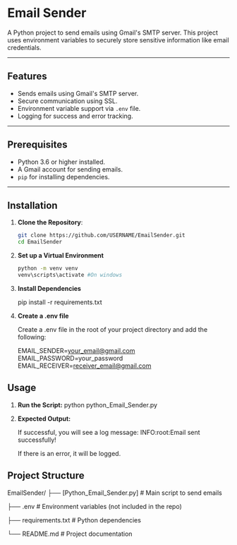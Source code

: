 
# Email Sender

A Python project to send emails using Gmail's SMTP server. This project uses environment variables to securely store sensitive information like email credentials.

---

## Features

- Sends emails using Gmail's SMTP server.
- Secure communication using SSL.
- Environment variable support via `.env` file.
- Logging for success and error tracking.

---

## Prerequisites

- Python 3.6 or higher installed.
- A Gmail account for sending emails.
- `pip` for installing dependencies.

---

## Installation

1. **Clone the Repository**:

   ```bash
   git clone https://github.com/USERNAME/EmailSender.git
   cd EmailSender
   ```

2. **Set up a Virtual Environment**

    ```bash
    python -m venv venv
    venv\scripts\activate #On windows

3. **Install Dependencies**

    pip install -r requirements.txt

4. **Create a .env file**

    Create a .env file in the root of your project directory and add the following:

    EMAIL_SENDER=<your_email@gmail.com>
    EMAIL_PASSWORD=your_password
    EMAIL_RECEIVER=<receiver_email@gmail.com>

## Usage

1. **Run the Script:**
    python python_Email_Sender.py

2. **Expected Output:**

    If successful, you will see a log message: INFO:root:Email sent successfully!

    If there is an error, it will be logged.

## Project Structure

EmailSender/
├── [Python_Email_Sender.py]  # Main script to send emails

├── .env      # Environment variables (not included in the repo)

├── requirements.txt        # Python dependencies

└── README.md               # Project documentation
